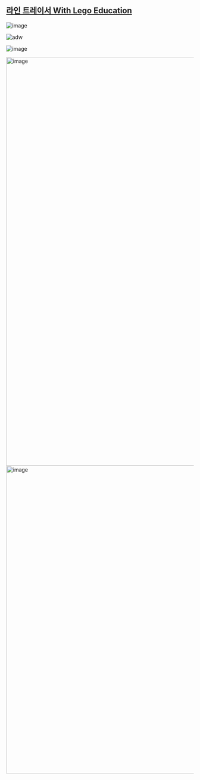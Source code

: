 ## [라인 트레이서 With Lego Education](https://github.com/urous3814/career_searching/blob/main/BuramHigh/%EC%8B%AC%ED%99%94%EC%8B%A4%ED%97%98-%EC%9D%B8%EA%B3%B5%EC%A7%80%EB%8A%A5(%EC%84%A0%ED%98%95%ED%9A%8C%EA%B7%80)/Buram_AI_1Team.ev3)

![image](https://user-images.githubusercontent.com/40907210/168407913-db561db6-27b9-4441-a067-7ce071b4b750.png)

![adw](https://user-images.githubusercontent.com/40907210/168407943-162a417f-a6f4-4a5d-92e9-84b03d8a87ba.jpg)

![image](https://user-images.githubusercontent.com/40907210/168410763-6905db7f-7fea-4987-b4ed-c2f22dec4e6c.png)

<img width="1094" alt="image" src="https://user-images.githubusercontent.com/40907210/168414676-8b6abb59-e4bf-493d-af39-6446f8250fb8.png">

<img width="824" alt="image" src="https://user-images.githubusercontent.com/40907210/168414694-afbe3e71-b75c-43d7-a26c-0d959a560fc6.png">

